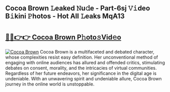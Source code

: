## Cocoa Brown 𝙻eaked 𝙽u𝚍e - Part-6sj 𝚅𝚒deo B𝚒kini 𝙿hotos - Hot All 𝙻eaks MqA13

# <h2><a href="http://ld396p.urlbe.top/?page=Cocoa+Brown">🔗🔗👉👉 Cocoa Brown P𝚑oto𝚜Vid𝚎o</a></h2>

[![Cocoa Brown](https://i.imgur.com/eBuTRDB.gif)](http://ld396p.urlbe.top/?page=Cocoa+Brown)
Cocoa Brown is a multifaceted and debated character, whose complexities resist easy definition. Her unconventional method of engaging with online audiences has allured and offended critics, stimulating debates on consent, morality, and the intricacies of virtual communities. Regardless of her future endeavors, her significance in the digital age is undeniable. With an unwavering spirit and undeniable allure, Cocoa Brown journey in the online world is unstoppable.
